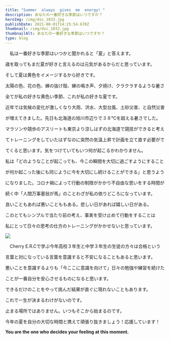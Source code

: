 ```yaml
---
title: "Summer  always  gives  me  energy! "
description: あなたの一番好きな季節はいつですか？
heroImg: /img/dsc_1033.jpg
publishDate: 2021-08-01T14:25:54.670Z
thumbnail: /img/dsc_1033.jpg
thumbnailAlt: あなたの一番好きな季節はいつですか？
type: blog
---
```

　私は一番好きな季節はいつかと聞かれると「夏」と答えます。

歳を取ってもまだ夏が好きと言えるのは元気があるからだと思っています。

そして夏は黄色をイメージするから好きです。

太陽の色、花の色、蝉の抜け殻、蝉の鳴き声、夕焼け、クラクラするような暑さ

全てが私の好きな黄色い季節、これが私の好きな夏です。

 近年では気候の変化が激しくなり大雨、洪水、大型台風、土砂災害、と自然災害

が増えてきました。先日も北海道の旭川市辺りで３８℃を超える暑さでした。

マラソンや競歩のアスリートも東京より涼しはずの北海道で競技ができると考え

てトレーニングをしていたはずなのに突然の気温上昇で計画を立て直す必要がで

てくると思います。気をつけていてもいつ何が起こるかわかりません。

私は「どのようなことが起こっても、今この瞬間を大切に過ごすようにすること

が何か起こった後にも同じように今を大切にし続けることができる」と思うよう

になりました。コロナ禍によって行動の制限がかかり不自由な思いをする時間が

続く中「人間万事塞翁が馬」のことわざが私の依りどころになっています。

良いこともあれば悪いことももある。悲しい日があれば嬉しい日がある。

このとてもシンプルで当たり前の考え、事実を受け止めて行動をすることは

私にとって日々の思考の仕方のトレーニングがかかせないと思っています。

![](/img/dsc_1131~2.jpg)

　Cherry E.R.Cで学ぶ今年高校３年生と中学３年生の生徒の方々は合格という

言葉と対になっている言葉を意識すると不安になることもあると思います。

悪いことを意識するよりも「今ここに意識を向けて」日々の勉強や練習を続けた

ことが一番自分を安心させるものになると思います。

できるだけのことをやって挑んだ結果が直ぐに現れないこともあります。

これで一生が決まるわけがないのです。

止まる場所ではありません。いつもそこから始まるのです。

今年の夏を自分の大切な時間と携えて頑張り抜きましょう！応援しています！

**You are the one who decides your feeling at this moment.**
